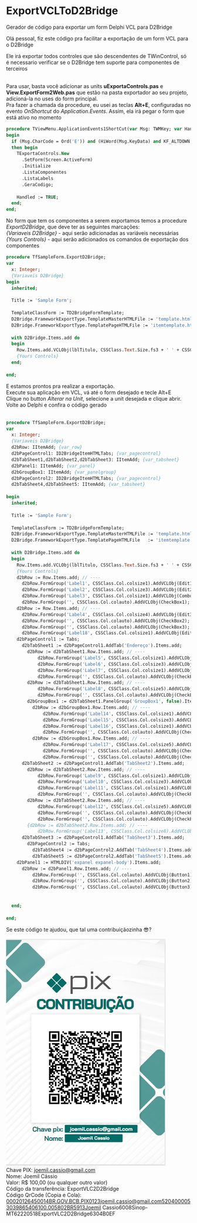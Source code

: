 # ExportVCLToD2Bridge
Gerador de código para exportar um form Delphi VCL para D2Bridge

Olá pessoal, fiz este código pra facilitar a exportação de um form VCL para o D2Bridge

Ele irá exportar todos controles que são descendentes de TWinControl, só é necessario verificar se o D2Bridge tem suporte para componentes de terceiros<br><br>

Para usar, basta você adicionar as units **uExportaControls.pas** e **View.ExportForm2Web.pas** que estão na pasta exportador ao seu projeto, adicioná-la no uses do form principal.<br> 
Pra fazer a chamada da procedure, eu usei as teclas **Alt+E**, configuradas no evento *OnShortcut* do *Application.Events*.
Assim, ela irá pegar o form que está ativo no momento

```pascal
procedure TViewMenu.ApplicationEvents1ShortCut(var Msg: TWMKey; var Handled: Boolean);
begin
  if (Msg.CharCode = Ord('E')) and (HiWord(Msg.KeyData) and KF_ALTDOWN <> 0)
  then begin
    TExportaControls.New
      .SetForm(Screen.ActiveForm)
      .Initialize
      .ListaComponentes
      .ListaLabels
      .GeraCodigo;

    Handled := TRUE;
  end;
end;

```
No form que tem os componentes a serem exportamos temos a procedure *ExportD2Bridge*, que deve ter as seguintes marcações:<br>
*{Variaveis D2Bridge}* - aqui serão adicionadas as variáveis necessárias<br>
*{Yours Controls}* - aqui serão adicionados os comandos de exportação dos componentes<br>

```pascal
procedure TfSampleForm.ExportD2Bridge;
var
  x: Integer;
  {Variaveis D2Bridge}
begin
  inherited;

  Title := 'Sample Form';

  TemplateClassForm := TD2BridgeFormTemplate;
  D2Bridge.FrameworkExportType.TemplateMasterHTMLFile := 'template.html';
  D2Bridge.FrameworkExportType.TemplatePageHTMLFile := 'itemtemplate.html';

  with D2Bridge.Items.add do
  begin
    Row.Items.add.VCLObj(lblTitulo, CSSClass.Text.Size.fs3 + ' ' + CSSClass.Text.Style.bold);
    {Yours Controls}
  end;

end;
```
E estamos prontos pra realizar a exportação.<br>
Execute sua aplicação em VCL, vá até o form desejado e tecle Alt+E<br>
Clique no button *Alterar na Unit*, selecione a unit desejada e clique abrir.<br>
Volte ao Delphi e confira o código gerado<br>
<br>
```pascal
procedure TfSampleForm.ExportD2Bridge;
var
  x: Integer;
  {Variaveis D2Bridge}
  d2bRow: IItemAdd; {var_row}
  d2bPageControl1: ID2BridgeItemHTMLTabs; {var_pagecontrol}
  d2bTabSheet1,d2bTabSheet2,d2bTabSheet3: IItemAdd; {var_tabsheet}
  d2bPanel1: IItemAdd; {var_panel}
  d2bGroupBox1: IItemAdd; {var_panelgroup}
  d2bPageControl2: ID2BridgeItemHTMLTabs; {var_pagecontrol}
  d2bTabSheet4,d2bTabSheet5: IItemAdd; {var_tabsheet}

begin
  inherited;

  Title := 'Sample Form';

  TemplateClassForm := TD2BridgeFormTemplate;
  D2Bridge.FrameworkExportType.TemplateMasterHTMLFile := 'template.html';
  D2Bridge.FrameworkExportType.TemplatePageHTMLFile   := 'itemtemplate.html';

  with D2Bridge.Items.add do
  begin
    Row.Items.add.VCLObj(lblTitulo, CSSClass.Text.Size.fs3 + ' ' + CSSClass.Text.Style.bold);
    {Yours Controls}
    d2bRow := Row.Items.add; // ----
      d2bRow.FormGroup('Label1', CSSClass.Col.colsize1).AddVCLObj(Edit1);
      d2bRow.FormGroup('Label2', CSSClass.Col.colsize3).AddVCLObj(Edit2);
      d2bRow.FormGroup('Label3', CSSClass.Col.colsize1).AddVCLObj(ComboBox1);
      d2bRow.FormGroup('', CSSClass.Col.colauto).AddVCLObj(CheckBox1);
    d2bRow := Row.Items.add; // ----
      d2bRow.FormGroup('Label4', CSSClass.Col.colsize4).AddVCLObj(Edit3);
      d2bRow.FormGroup('', CSSClass.Col.colauto).AddVCLObj(CheckBox2);
      d2bRow.FormGroup('', CSSClass.Col.colauto).AddVCLObj(CheckBox3);
      d2bRow.FormGroup('Label18', CSSClass.Col.colsize1).AddVCLObj(Edit13);
    d2bPageControl1 := Tabs;
      d2bTabSheet1 := d2bPageControl1.AddTab('Endereço').Items.add;
        d2bRow := d2bTabSheet1.Row.Items.add; // ----
            d2bRow.FormGroup('Label5', CSSClass.Col.colsize1).AddVCLObj(Edit4);
            d2bRow.FormGroup('Label6', CSSClass.Col.colsize3).AddVCLObj(Edit5);
            d2bRow.FormGroup('Label7', CSSClass.Col.colsize1).AddVCLObj(ComboBox2);
            d2bRow.FormGroup('', CSSClass.Col.colauto).AddVCLObj(CheckBox4);
        d2bRow := d2bTabSheet1.Row.Items.add; // ----
            d2bRow.FormGroup('Label8', CSSClass.Col.colsize5).AddVCLObj(Edit6);
            d2bRow.FormGroup('', CSSClass.Col.colauto).AddVCLObj(CheckBox5);
        d2bGroupBox1 := d2bTabSheet1.PanelGroup('GroupBox1', false).Items.add;
          d2bRow := d2bGroupBox1.Row.Items.add; // ----
              d2bRow.FormGroup('Label14', CSSClass.Col.colsize1).AddVCLObj(Edit10);
              d2bRow.FormGroup('Label15', CSSClass.Col.colsize3).AddVCLObj(Edit11);
              d2bRow.FormGroup('Label16', CSSClass.Col.colsize1).AddVCLObj(ComboBox4);
              d2bRow.FormGroup('', CSSClass.Col.colauto).AddVCLObj(CheckBox10);
          d2bRow := d2bGroupBox1.Row.Items.add; // ----
              d2bRow.FormGroup('Label17', CSSClass.Col.colsize5).AddVCLObj(Edit12);
              d2bRow.FormGroup('', CSSClass.Col.colauto).AddVCLObj(CheckBox11);
              d2bRow.FormGroup('', CSSClass.Col.colauto).AddVCLObj(CheckBox12);
      d2bTabSheet2 := d2bPageControl1.AddTab('TabSheet2').Items.add;
        d2bRow := d2bTabSheet2.Row.Items.add; // ----
            d2bRow.FormGroup('Label9', CSSClass.Col.colsize1).AddVCLObj(Edit7);
            d2bRow.FormGroup('Label10', CSSClass.Col.colsize3).AddVCLObj(Edit8);
            d2bRow.FormGroup('Label11', CSSClass.Col.colsize1).AddVCLObj(ComboBox3);
            d2bRow.FormGroup('', CSSClass.Col.colauto).AddVCLObj(CheckBox7);
        d2bRow := d2bTabSheet2.Row.Items.add; // ----
            d2bRow.FormGroup('Label12', CSSClass.Col.colsize5).AddVCLObj(Edit9);
            d2bRow.FormGroup('', CSSClass.Col.colauto).AddVCLObj(CheckBox8);
            d2bRow.FormGroup('', CSSClass.Col.colauto).AddVCLObj(CheckBox9);
        {d2bRow := d2bTabSheet2.Row.Items.add; // ----
            d2bRow.FormGroup('Label13', CSSClass.Col.colsize8).AddVCLObj(Memo1);}
      d2bTabSheet3 := d2bPageControl1.AddTab('TabSheet3').Items.add;
        d2bPageControl2 := Tabs;
          d2bTabSheet4 := d2bPageControl2.AddTab('TabSheet4').Items.add;
          d2bTabSheet5 := d2bPageControl2.AddTab('TabSheet5').Items.add;
    d2bPanel1 := HTMLDIV('expanel expanel-body').Items.add;
      d2bRow := d2bPanel1.Row.Items.add; // ----
          d2bRow.FormGroup('', CSSClass.Col.colauto).AddVCLObj(Button1);
          d2bRow.FormGroup('', CSSClass.Col.colauto).AddVCLObj(Button2);
          d2bRow.FormGroup('', CSSClass.Col.colauto).AddVCLObj(Button3);


  end;

end;
```
Se este código te ajudou, que tal uma contribuiçãozinha 😎?<br><br>
<img src="https://github.com/joemilc/sampleweb/blob/main/pix-websample.jpg"><br>
Chave PIX: joemil.cassio@gmail.com<br>
Nome: Joemil Cássio<br>
Valor: R$ 100,00 (ou qualquer outro valor)<br>
Código da transferência: ExportVLC2D2Bridge<br>
Código QrCode (Copia e Cola): 00020126450014BR.GOV.BCB.PIX0123joemil.cassio@gmail.com5204000053039865406100.005802BR5913Joemil Cassio6008Sinop-MT62220518ExportVLC2D2Bridge6304B0EF
